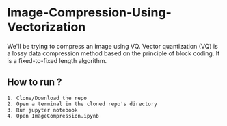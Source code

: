 # Image-Compression-Using-Vectorization

We'll be trying to compress an image using VQ. Vector quantization (VQ) is a lossy data compression method based on the principle of block coding. It is a fixed-to-fixed length algorithm.

## How to run ? 
    1. Clone/Download the repo
    2. Open a terminal in the cloned repo's directory 
    3. Run jupyter notebook
    4. Open ImageCompression.ipynb
